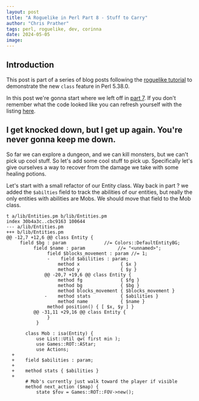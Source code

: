 ```yaml
---
layout: post
title: "A Roguelike in Perl Part 8 - Stuff to Carry"
author: "Chris Prather"
tags: perl, roguelike, dev, corinna
date: 2024-05-05
image:
---
```


## Introduction

This post is part of a series of blog posts following the [roguelike tutorial](https://www.rogueliketutorials.com/)
to demonstrate the new `class` feature in Perl 5.38.0.

In this post we're gonna start where we left off in [part 7](https://chris.prather.org/perl-roguelike-part-7.html). If you don't
remember what the code looked like you can refresh yourself with the listing
[here](https://github.com/perigrin/posessive_frogs/tree/part-7).

## I get knocked down, but I get up again. You're never gonna keep me down.

So far we can explore a dungeon, and we can kill monsters, but we can't pick up
cool stuff. So let's add some cool stuff to pick up. Specifically let's give
ourselves a way to recover from the damage we take with some healing potions.

Let's start with a small refactor of our Entity class. Way back in part ? we
added the `$abilties` field to track the abilities of our entities, but really
the only entities with abilities are Mobs. We should move that field to the Mob
class.

```
t a/lib/Entities.pm b/lib/Entities.pm
index 30b4a3c..cbc9163 100644
--- a/lib/Entities.pm
+++ b/lib/Entities.pm
@@ -12,7 +12,6 @@ class Entity {
     field $bg : param              //= Colors::DefaultEntityBG;
          field $name : param            //= "<unnamed>";
               field $blocks_movement : param //= 1;
               -    field $abilities : param;
                   method x               { $x }
                   method y               { $y }
              @@ -20,7 +19,6 @@ class Entity {
                   method fg              { $fg }
                   method bg              { $bg }
                   method blocks_movement { $blocks_movement }
              -    method stats           { $abilities }
                   method name            { $name }
               method position() { [ $x, $y ] }
          @@ -31,11 +29,16 @@ class Entity {
               }
           }

       class Mob : isa(Entity) {
           use List::Util qw( first min );
           use Games::ROT::AStar;
           use Actions;
  +
  +    field $abilities : param;
  +
  +    method stats { $abilities }
  +
       # Mob's currently just walk toward the player if visible
       method next_action ($map) {
           state $fov = Games::ROT::FOV->new();
```
